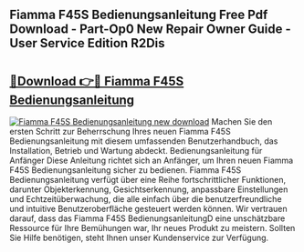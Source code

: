 ## Fiamma F45S Bedienungsanleitung Free Pdf Download - Part-Op0 New Repair Owner Guide - User Service Edition R2Dis

# <h2><a href="http://df5otu.blite.top/?on=Fiamma+F45S+Bedienungsanleitung">🔗Download 👉🔴 Fiamma F45S Bedienungsanleitung</a></h2>

[![Fiamma F45S Bedienungsanleitung new download](https://i.imgur.com/lujVjoI.png)](http://df5otu.blite.top/?on=Fiamma+F45S+Bedienungsanleitung)
Machen Sie den ersten Schritt zur Beherrschung Ihres neuen Fiamma F45S Bedienungsanleitung mit diesem umfassenden Benutzerhandbuch, das Installation, Betrieb und Wartung abdeckt. Bedienungsanleitung für Anfänger Diese Anleitung richtet sich an Anfänger, um Ihren neuen Fiamma F45S Bedienungsanleitung sicher zu bedienen. Fiamma F45S Bedienungsanleitung verfügt über eine Reihe fortschrittlicher Funktionen, darunter Objekterkennung, Gesichtserkennung, anpassbare Einstellungen und Echtzeitüberwachung, die alle einfach über die benutzerfreundliche und intuitive Benutzeroberfläche gesteuert werden können. Wir vertrauen darauf, dass das Fiamma F45S BedienungsanleitungD eine unschätzbare Ressource für Ihre Bemühungen war, Ihr neues Produkt zu meistern. Sollten Sie Hilfe benötigen, steht Ihnen unser Kundenservice zur Verfügung.
